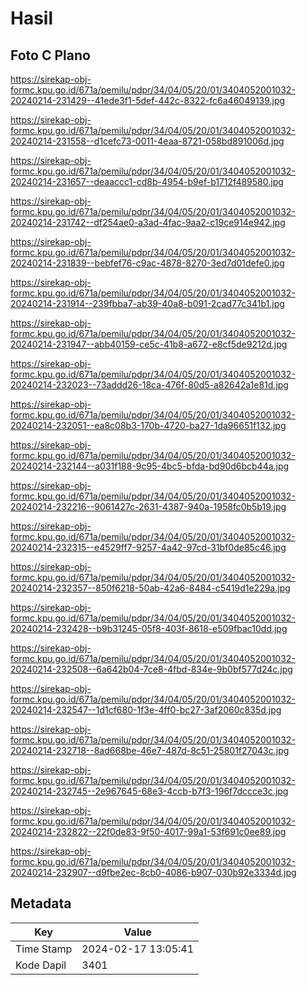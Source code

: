 # Hasil

## Foto C Plano

https://sirekap-obj-formc.kpu.go.id/671a/pemilu/pdpr/34/04/05/20/01/3404052001032-20240214-231429--41ede3f1-5def-442c-8322-fc6a46049139.jpg

https://sirekap-obj-formc.kpu.go.id/671a/pemilu/pdpr/34/04/05/20/01/3404052001032-20240214-231558--d1cefc73-0011-4eaa-8721-058bd891006d.jpg

https://sirekap-obj-formc.kpu.go.id/671a/pemilu/pdpr/34/04/05/20/01/3404052001032-20240214-231657--deaaccc1-cd8b-4954-b9ef-b1712f489580.jpg

https://sirekap-obj-formc.kpu.go.id/671a/pemilu/pdpr/34/04/05/20/01/3404052001032-20240214-231742--df254ae0-a3ad-4fac-9aa2-c19ce914e942.jpg

https://sirekap-obj-formc.kpu.go.id/671a/pemilu/pdpr/34/04/05/20/01/3404052001032-20240214-231839--bebfef76-c9ac-4878-8270-3ed7d01defe0.jpg

https://sirekap-obj-formc.kpu.go.id/671a/pemilu/pdpr/34/04/05/20/01/3404052001032-20240214-231914--239fbba7-ab39-40a8-b091-2cad77c341b1.jpg

https://sirekap-obj-formc.kpu.go.id/671a/pemilu/pdpr/34/04/05/20/01/3404052001032-20240214-231947--abb40159-ce5c-41b8-a672-e8cf5de9212d.jpg

https://sirekap-obj-formc.kpu.go.id/671a/pemilu/pdpr/34/04/05/20/01/3404052001032-20240214-232023--73addd26-18ca-476f-80d5-a82642a1e81d.jpg

https://sirekap-obj-formc.kpu.go.id/671a/pemilu/pdpr/34/04/05/20/01/3404052001032-20240214-232051--ea8c08b3-170b-4720-ba27-1da96651f132.jpg

https://sirekap-obj-formc.kpu.go.id/671a/pemilu/pdpr/34/04/05/20/01/3404052001032-20240214-232144--a031f188-9c95-4bc5-bfda-bd90d6bcb44a.jpg

https://sirekap-obj-formc.kpu.go.id/671a/pemilu/pdpr/34/04/05/20/01/3404052001032-20240214-232216--9061427c-2631-4387-940a-1958fc0b5b19.jpg

https://sirekap-obj-formc.kpu.go.id/671a/pemilu/pdpr/34/04/05/20/01/3404052001032-20240214-232315--e4529ff7-9257-4a42-97cd-31bf0de85c46.jpg

https://sirekap-obj-formc.kpu.go.id/671a/pemilu/pdpr/34/04/05/20/01/3404052001032-20240214-232357--850f6218-50ab-42a6-8484-c5419d1e229a.jpg

https://sirekap-obj-formc.kpu.go.id/671a/pemilu/pdpr/34/04/05/20/01/3404052001032-20240214-232428--b9b31245-05f8-403f-8618-e509fbac10dd.jpg

https://sirekap-obj-formc.kpu.go.id/671a/pemilu/pdpr/34/04/05/20/01/3404052001032-20240214-232508--6a642b04-7ce8-4fbd-834e-9b0bf577d24c.jpg

https://sirekap-obj-formc.kpu.go.id/671a/pemilu/pdpr/34/04/05/20/01/3404052001032-20240214-232547--1d1cf680-1f3e-4ff0-bc27-3af2060c835d.jpg

https://sirekap-obj-formc.kpu.go.id/671a/pemilu/pdpr/34/04/05/20/01/3404052001032-20240214-232718--8ad668be-46e7-487d-8c51-25801f27043c.jpg

https://sirekap-obj-formc.kpu.go.id/671a/pemilu/pdpr/34/04/05/20/01/3404052001032-20240214-232745--2e967645-68e3-4ccb-b7f3-196f7dccce3c.jpg

https://sirekap-obj-formc.kpu.go.id/671a/pemilu/pdpr/34/04/05/20/01/3404052001032-20240214-232822--22f0de83-9f50-4017-99a1-53f691c0ee89.jpg

https://sirekap-obj-formc.kpu.go.id/671a/pemilu/pdpr/34/04/05/20/01/3404052001032-20240214-232907--d9fbe2ec-8cb0-4086-b907-030b92e3334d.jpg


## Metadata

| Key        | Value               |
| ---------- | ------------------- |
| Time Stamp | 2024-02-17 13:05:41 |
| Kode Dapil | 3401                |



